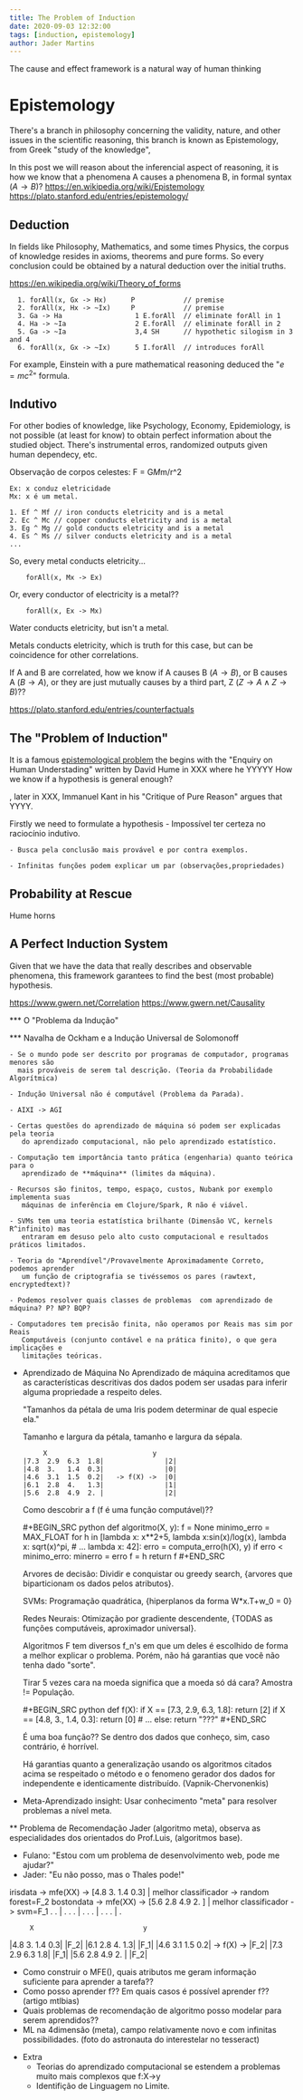```yaml
---
title: The Problem of Induction
date: 2020-09-03 12:32:00
tags: [induction, epistemology]
author: Jader Martins
---
```

The cause and effect framework is a natural way of human thinking

# Epistemology
There's a branch in philosophy concerning the validity, nature, and other issues in
the scientific reasoning, this branch is known as Epistemology, from Greek "study of the
knowledge",

In this post we will reason about the inferencial aspect of reasoning, it is how
we know that a phenomena A causes a phenomena B, in formal syntax ($A \rightarrow B$)?
https://en.wikipedia.org/wiki/Epistemology
https://plato.stanford.edu/entries/epistemology/

## Deduction
In fields like Philosophy, Mathematics, and some times Physics, the corpus of knowledge
resides in axioms, theorems and pure forms. So every conclusion could be obtained by a
natural deduction over the initial truths.

https://en.wikipedia.org/wiki/Theory_of_forms

      1. forAll(x, Gx -> Hx)      P            // premise
      2. forAll(x, Hx -> ~Ix)     P            // premise
      3. Ga -> Ha                  1 E.forAll  // eliminate forAll in 1
      4. Ha -> ~Ia                 2 E.forAll  // eliminate forAll in 2
      5. Ga -> ~Ia                 3,4 SH      // hypothetic silogism in 3 and 4
      6. forAll(x, Gx -> ~Ix)      5 I.forAll  // introduces forAll

For example, Einstein with a pure mathematical reasoning deduced the "$e = mc^2$" formula.

## Indutivo
For other bodies of knowledge, like Psychology, Economy, Epidemiology, is not possible
(at least for know) to obtain perfect information about the studied object. There's
instrumental erros, randomized outputs given human dependecy, etc.

Observação de corpos celestes: F = G*M*m/r^2

    Ex: x conduz eletricidade
    Mx: x é um metal.

    1. Ef ^ Mf // iron conducts eletricity and is a metal
    2. Ec ^ Mc // copper conducts eletricity and is a metal
    3. Eg ^ Mg // gold conducts eletricity and is a metal
    4. Es ^ Ms // silver conducts eletricity and is a metal
    ...

So, every metal conducts eletricity...

        forAll(x, Mx -> Ex)

Or, every conductor of electricity is a metal??

        forAll(x, Ex -> Mx)

Water conducts eletricity, but isn't a metal.

Metals conducts eletricity, which is truth for this case, but can be coincidence for other
correlations.


If A and B are correlated, how we know if A causes B ($A \rightarrow B$), or B causes A
($B \rightarrow A$), or they are just mutually causes by a third part, Z ($Z \rightarrow A
\land Z \rightarrow B$)??

https://plato.stanford.edu/entries/counterfactuals

## The "Problem of Induction"

It is a famous [epistemological problem](https://plato.stanford.edu/entries/induction-problem/)
the begins with the "Enquiry on Human Understading" written by David Hume in XXX
where he YYYYY
How we know if a hypothesis is general enough?

, later in XXX, Immanuel Kant in his "Critique of Pure Reason" argues that
YYYY.

Firstly we need  to formulate a hypothesis
    - Impossível ter certeza no raciocínio indutivo.

    - Busca pela conclusão mais provável e por contra exemplos.

    - Infinitas funções podem explicar um par (observações,propriedades)
## Probability at Rescue
Hume horns

## A Perfect Induction System
Given that we have the data that really describes and observable phenomena, this framework
garantees to find the best (most probable) hypothesis.






https://www.gwern.net/Correlation
https://www.gwern.net/Causality

*** O "Problema da Indução"

*** Navalha de Ockham e a Indução Universal de Solomonoff

    - Se o mundo pode ser descrito por programas de computador, programas menores são
      mais prováveis de serem tal descrição. (Teoria da Probabilidade Algorítmica)

    - Indução Universal não é computável (Problema da Parada).

    - AIXI -> AGI

    - Certas questões do aprendizado de máquina só podem ser explicadas pela teoria
       do aprendizado computacional, não pelo aprendizado estatístico.

    - Computação tem importância tanto prática (engenharia) quanto teórica para o
       aprendizado de **máquina** (limites da máquina).

    - Recursos são finitos, tempo, espaço, custos, Nubank por exemplo implementa suas
       máquinas de inferência em Clojure/Spark, R não é viável.

    - SVMs tem uma teoria estatística brilhante (Dimensão VC, kernels R^infinito) mas
       entraram em desuso pelo alto custo computacional e resultados práticos limitados.

    - Teoria do "Aprendível"/Provavelmente Aproximadamente Correto, podemos aprender
       um função de criptografia se tivéssemos os pares (rawtext, encryptedtext)?

    - Podemos resolver quais classes de problemas  com aprendizado de máquina? P? NP? BQP?

    - Computadores tem precisão finita, não operamos por Reais mas sim por Reais
       Computáveis (conjunto contável e na prática finito), o que gera implicações e
       limitações teóricas.

* Aprendizado de Máquina
  No Aprendizado de máquina acreditamos que as características descritivas dos dados
  podem ser usadas para inferir alguma propriedade a respeito deles.

  "Tamanhos da pétala de uma Iris podem determinar de qual especie ela."

  Tamanho e largura da pétala, tamanho e largura da sépala.

	       X                          y
      |7.3  2.9  6.3  1.8|               |2|
      |4.8  3.   1.4  0.3|               |0|
      |4.6  3.1  1.5  0.2|   -> f(X) ->  |0|
      |6.1  2.8  4.   1.3|               |1|
      |5.6  2.8  4.9  2. |               |2|

  Como descobrir a f (f é uma função computável)??

  #+BEGIN_SRC python
    def algoritmo(X, y):
        f = None
        minimo_erro = MAX_FLOAT
        for h in [lambda x: x**2+5,
                  lambda x:sin(x)/log(x),
                  lambda x: sqrt(x)^pi,
                  # ...
                  lambda x: 42]:
            erro = computa_erro(h(X), y)
            if erro < minimo_erro:
                minerro = erro
                f = h
        return f
  #+END_SRC

  Arvores de decisão: Dividir e conquistar ou greedy search, {arvores que biparticionam os
	 dados pelos atributos}.

  SVMs: Programação quadrática, {hiperplanos da forma W*x.T+w_0 = 0}

  Redes Neurais: Otimização por gradiente descendente, {TODAS as funções computáveis, aproximador
		universal}.

  Algoritmos F tem diversos f_n's em que um deles é escolhido de forma a melhor explicar
  o problema. Porém, não há garantias que você não tenha dado "sorte".

  Tirar 5 vezes cara na moeda significa que a moeda só dá cara? Amostra != População.

  #+BEGIN_SRC python
    def f(X):
        if X == [7.3, 2.9, 6.3, 1.8]:
            return [2]
        if X == [4.8, 3., 1.4, 0.3]:
            return [0]
        # ...
        else:
            return "???"
  #+END_SRC

  É uma boa função??
      Se dentro dos dados que conheço, sim, caso contrário, é horrível.

  Há garantias quanto a generalização usando os algoritmos citados acima se respeitado o método e
  o fenomeno gerador dos dados for independente e identicamente distribuído.  (Vapnik-Chervonenkis)

* Meta-Aprendizado
insight: Usar conhecimento "meta" para resolver problemas a nível meta.

** Problema de Recomendação
Jader (algoritmo meta), observa as especialidades dos orientados do Prof.Luis,
(algoritmos base).

- Fulano: "Estou com um problema de desenvolvimento web, pode me ajudar?"
- Jader:  "Eu não posso, mas o Thales pode!"

irisdata    -> mfe(XX) -> [4.8  3.   1.4  0.3]  |  melhor classificador -> random forest=F_2
bostondata  -> mfe(XX) -> [5.6  2.8  4.9  2. ]  |  melhor classificador -> svm=F_1
  .                                 .           |                           .
  .                                 .           |                           .
  .                                 .           |                           .
  .                                 .           |                           .

         X                           y
|4.8  3.   1.4  0.3|               |F_2|
|6.1  2.8  4.   1.3|               |F_1|
|4.6  3.1  1.5  0.2|   -> f(X) ->  |F_2|
|7.3  2.9  6.3  1.8|               |F_1|
|5.6  2.8  4.9  2. |               |F_2|

- Como construir o MFE(), quais atributos me geram informação suficiente para aprender a tarefa??
- Como posso aprender f?? Em quais casos é possível aprender f?? (artigo mtlbias)
- Quais problemas de recomendação de algoritmo posso modelar para serem aprendidos??
- ML na 4dimensão (meta), campo relativamente novo e com infinitas possibilidades.
        (foto do astronauta do interestelar no tesseract)

* Extra
  - Teorias do aprendizado computacional se estendem a problemas muito mais complexos que f:X->y
  - Identifição de Linguagem no Limite.

